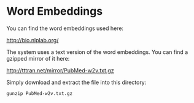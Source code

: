 # Word Embeddings

You can find the word embeddings used here:

http://bio.nlplab.org/

The system uses a text version of the word embeddings. You can find a gzipped mirror of it here:

http://tttran.net/mirror/PubMed-w2v.txt.gz

Simply download and extract the file into this directory:

`gunzip PubMed-w2v.txt.gz`
